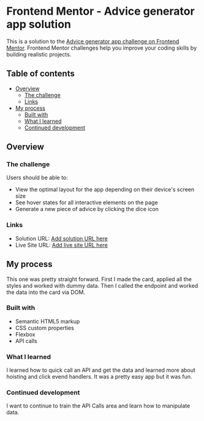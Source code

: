 # Frontend Mentor - Advice generator app solution

This is a solution to the [Advice generator app challenge on Frontend Mentor](https://www.frontendmentor.io/challenges/advice-generator-app-QdUG-13db). Frontend Mentor challenges help you improve your coding skills by building realistic projects.

## Table of contents

- [Overview](#overview)
  - [The challenge](#the-challenge)
  - [Links](#links)
- [My process](#my-process)
  - [Built with](#built-with)
  - [What I learned](#what-i-learned)
  - [Continued development](#continued-development)

## Overview

### The challenge

Users should be able to:

- View the optimal layout for the app depending on their device's screen size
- See hover states for all interactive elements on the page
- Generate a new piece of advice by clicking the dice icon

### Links

- Solution URL: [Add solution URL here](https://github.com/binarypsilocybin/frontend-mentor-projects/tree/main/advice-generator-app)
- Live Site URL: [Add live site URL here](https://binarypsilocybin.github.io/frontend-mentor-projects/advice-generator-app/)

## My process

This one was pretty straight forward. First I made the card, applied all the styles and worked with dummy data. Then I called the endpoint and worked the data into the card via DOM.

### Built with

- Semantic HTML5 markup
- CSS custom properties
- Flexbox
- API calls

### What I learned

I learned how to quick call an API and get the data and learned more about hoisting and click evend handlers. It was a pretty easy app but it was fun.

### Continued development

I want to continue to train the API Calls area and learn how to manipulate data.

